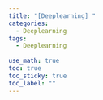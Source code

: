 ```yaml
---
title: "[Deeplearning] "
categories:
  - Deeplearning
tags:
  - Deeplearning
  
use_math: true
toc: true
toc_sticky: true
toc_label: ""
---
```


